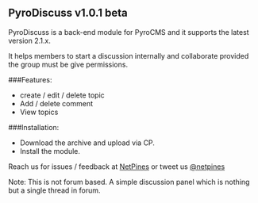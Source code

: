 ## PyroDiscuss v1.0.1 beta

PyroDiscuss is a back-end module for PyroCMS and it supports the latest version 2.1.x. 

It helps members to start a discussion internally and collaborate provided the group must be give permissions.

###Features:
* create / edit / delete topic
* Add / delete comment
* View topics

###Installation:
* Download the archive and upload via CP.
* Install the module.

Reach us for issues / feedback at [NetPines](http://netpines.com) or tweet us [@netpines](http://twitter.com/netpines)

Note: This is not forum based. A simple discussion panel which is nothing but a single thread in forum.